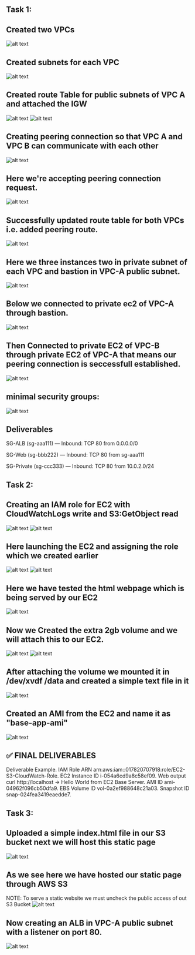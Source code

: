 ## Task 1:
## Created two VPCs
![alt text](<Screenshots/Screenshot (166).png>)


## Created subnets for each VPC 
![alt text](<Screenshots/Screenshot (167).png>)

## Created route Table for public subnets of VPC A and attached the IGW
![alt text](<Screenshots/Screenshot (168).png>)
![alt text](<Screenshots/Screenshot (169).png>)

## Creating peering connection so that VPC A and VPC B can communicate with each other
![alt text](<Screenshots/Screenshot (170).png>) 

## Here we're accepting peering connection request.
![alt text](<Screenshots/Screenshot (171).png>)


## Successfully updated route table for both VPCs i.e. added peering route.
![alt text](<Screenshots/Screenshot (172).png>)


## Here we three instances two in private subnet of each VPC and bastion in VPC-A public subnet.
![alt text](<Screenshots/Screenshot (173).png>)


## Below we connected to private ec2 of VPC-A through bastion.
![alt text](<Screenshots/Screenshot (174).png>)


## Then Connected to private EC2 of VPC-B through private EC2 of VPC-A that means our peering connection is seccessfull established.
![alt text](<Screenshots/Screenshot (175).png>)

## minimal security groups:
![alt text](<Screenshots/Screenshot (177).png>)

## Deliverables
SG-ALB (sg-aaa111) — Inbound: TCP 80 from 0.0.0.0/0

SG-Web (sg-bbb222) — Inbound: TCP 80 from sg-aaa111

SG-Private (sg-ccc333) — Inbound: TCP 80 from 10.0.2.0/24

## Task 2:
## Creating an IAM role for EC2 with CloudWatchLogs write and S3:GetObject read
![alt text](<Screenshots/Screenshot (178).png>)
![alt text](<Screenshots/Screenshot (179).png>)

## Here launching the EC2 and assigning the role which we created earlier 
![alt text](<Screenshots/Screenshot (180).png>)
![alt text](<Screenshots/Screenshot (181).png>)

## Here we have tested the html webpage which is being served by our EC2
![alt text](<Screenshots/Screenshot (182).png>)


## Now we Created the extra 2gb volume and we will attach this to our EC2.
![alt text](<Screenshots/Screenshot (183).png>)
![alt text](<Screenshots/Screenshot (185).png>)


## After attaching the volume we mounted it in /dev/xvdf /data and created a simple text file in it 
![alt text](<Screenshots/Screenshot (184).png>)


## Created an AMI from the EC2 and name it as "base-app-ami"
![alt text](<Screenshots/Screenshot (186).png>)

## ✅ FINAL DELIVERABLES
Deliverable	Example.
IAM Role ARN	arn:aws:iam::017820707918:role/EC2-S3-CloudWatch-Role.
EC2 Instance ID	i-054a6cd9a8c58ef09.
Web output	curl http://localhost → Hello World from EC2 Base Server.
AMI ID	ami-04962f096cb50dfa9.
EBS Volume ID	vol-0a2ef988648c21a03.
Snapshot ID	snap-024fea3419eaedde7.


## Task 3:
## Uploaded a simple index.html file in our S3 bucket next we will host this static page
![alt text](<Screenshots/Screenshot (188).png>)

## As we see here we have hosted our static page through AWS S3
NOTE: To serve a static website we must uncheck the public access of out S3 Bucket
![alt text](<Screenshots/Screenshot (189).png>)


## Now creating an ALB in VPC-A public subnet with a listener on port 80.
![alt text](<Screenshots/Screenshot (190).png>)

